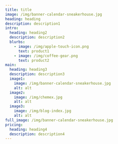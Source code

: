 ```yaml
---
title: title
image: /img/banner-calendar-sneakerhouse.jpg
heading: heading
description: description1
intro:
  heading: heading2
  description: description2
  blurbs:
    - image: /img/apple-touch-icon.png
      text: product1
    - image: /img/coffee-gear.png
      text: product2
main:
  heading: heading3
  description: description3
  image1:
    image: /img/banner-calendar-sneakerhouse.jpg
    alt: alt
  image2:
    image: /img/chemex.jpg
    alt: alt
  image3:
    image: /img/blog-index.jpg
    alt: alt
full_image: /img/banner-calendar-sneakerhouse.jpg
pricing:
  heading: heading4
  description: description4
---
```

